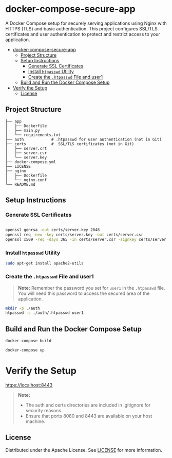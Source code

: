 # docker-compose-secure-app

A Docker Compose setup for securely serving applications using Nginx with HTTPS (TLS) and basic authentication. This project configures SSL/TLS certificates and user authentication to protect and restrict access to your application.
- [docker-compose-secure-app](#docker-compose-secure-app)
  - [Project Structure](#project-structure)
  - [Setup Instructions](#setup-instructions)
    - [Generate SSL Certificates](#generate-ssl-certificates)
    - [Install `htpasswd` Utility](#install-htpasswd-utility)
    - [Create the `.htpasswd` File and user1](#create-the-htpasswd-file-and-user1)
  - [Build and Run the Docker Compose Setup](#build-and-run-the-docker-compose-setup)
- [Verify the Setup](#verify-the-setup)
  - [License](#license)


## Project Structure

```plaintext
├── app
│   ├── Dockerfile
│   ├── main.py
│   └── requirements.txt
├── auth            # .htpasswd for user authentication (not in Git)
├── certs           #  SSL/TLS certificates (not in Git)
│   ├── server.crt
│   ├── server.csr
│   └── server.key
├── docker-compose.yml
├── LICENSE
├── nginx
│   ├── Dockerfile
│   └── nginx.conf
└── README.md
```

## Setup Instructions
### Generate SSL Certificates

```sh

openssl genrsa -out certs/server.key 2048
openssl req -new -key certs/server.key -out certs/server.csr
openssl x509 -req -days 365 -in certs/server.csr -signkey certs/server.key -out certs/server.crt
```

### Install `htpasswd` Utility

```sh
sudo apt-get install apache2-utils
```

### Create the `.htpasswd` File and user1

>**Note:** Remember the password you set for `user1` in the `.htpasswd` file. You will need this password to access the secured area of the application.

```sh
mkdir -p ./auth
htpasswd -c ./auth/.htpasswd user1
```

## Build and Run the Docker Compose Setup


```sh
docker-compose build

docker-compose up
```

# Verify the Setup

[https://localhost:8443](https://localhost:8443)

>**Note:** 
>- The auth and certs directories are included in .gitignore for security reasons.
>- Ensure that ports 8080 and 8443 are available on your host machine.

## License

Distributed under the Apache License. See [LICENSE](LICENSE) for more information.
